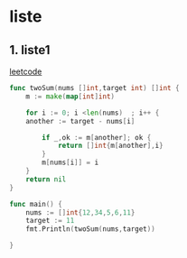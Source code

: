 # liste

## 1. liste1

[leetcode](http://leetcode.com)

``` go
func twoSum(nums []int,target int) []int {
	m := make(map[int]int)

 	for i := 0; i <len(nums)  ; i++ {
  	another := target - nums[i]

		if _,ok := m[another]; ok {
			return []int{m[another],i}
		}
		m[nums[i]] = i
	}
	return nil
}

func main() {
	nums := []int{12,34,5,6,11}
	target := 11
	fmt.Println(twoSum(nums,target))

}

```

